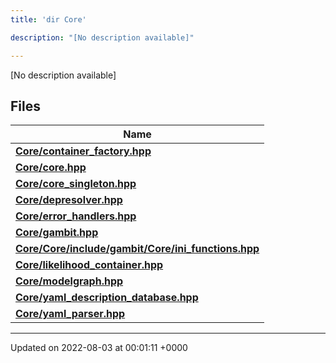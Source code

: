 ```yaml
---
title: 'dir Core'

description: "[No description available]"

---
```







[No description available]

## Files

| Name           |
| -------------- |
| **[Core/container_factory.hpp](/documentation/code/colliderbit_development/files/container__factory_8hpp/#file-container-factory.hpp)**  |
| **[Core/core.hpp](/documentation/code/colliderbit_development/files/core_8hpp/#file-core.hpp)**  |
| **[Core/core_singleton.hpp](/documentation/code/colliderbit_development/files/core__singleton_8hpp/#file-core-singleton.hpp)**  |
| **[Core/depresolver.hpp](/documentation/code/colliderbit_development/files/depresolver_8hpp/#file-depresolver.hpp)**  |
| **[Core/error_handlers.hpp](/documentation/code/colliderbit_development/files/error__handlers_8hpp/#file-error-handlers.hpp)**  |
| **[Core/gambit.hpp](/documentation/code/colliderbit_development/files/gambit_8hpp/#file-gambit.hpp)**  |
| **[Core/Core/include/gambit/Core/ini_functions.hpp](/documentation/code/colliderbit_development/files/core_2include_2gambit_2core_2ini__functions_8hpp/#file-core/include/gambit/core/ini-functions.hpp)**  |
| **[Core/likelihood_container.hpp](/documentation/code/colliderbit_development/files/likelihood__container_8hpp/#file-likelihood-container.hpp)**  |
| **[Core/modelgraph.hpp](/documentation/code/colliderbit_development/files/modelgraph_8hpp/#file-modelgraph.hpp)**  |
| **[Core/yaml_description_database.hpp](/documentation/code/colliderbit_development/files/yaml__description__database_8hpp/#file-yaml-description-database.hpp)**  |
| **[Core/yaml_parser.hpp](/documentation/code/colliderbit_development/files/yaml__parser_8hpp/#file-yaml-parser.hpp)**  |






-------------------------------

Updated on 2022-08-03 at 00:01:11 +0000
